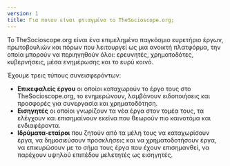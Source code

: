 ```yaml
---
version: 1
title: Για ποιον είναι φτιαγμένο το TheSocioscope.org;
---
```


Το TheSocioscope.org είναι ένα επιμελημένο παγκόσμιο ευρετήριο έργων, πρωτοβουλιών και πόρων που λειτουργεί ως μια ανοικτή πλατφόρμα, την οποία μπορούν να περιηγηθούν όλοι: ερευνητές, χρηματοδότες, κυβερνήσεις, μέσα ενημέρωσης και το ευρύ κοινό.

Έχουμε τρεις τύπους συνεισφερόντων:

- **Επικεφαλείς έργου** οι οποίοι καταχωρούν το έργο τους στο TheSocioscope.org, το ενημερώνουν, λαμβάνουν ειδοποιήσεις και προσφορές για συνεργασία και χρηματοδότηση.
- **Εισηγητές** οι οποίοι γνωρίζουν τα νέα έργα στον τομέα τους, τα ελέγχουν και επισημαίνουν εκείνα που θεωρούν πιο καινοτόμα και ενδιαφέροντα.
- **Ιδρύματα-εταίροι** που ζητούν από τα μέλη τους να καταχωρίσουν έργα, να δημοσιεύσουν προσκλήσεις και να χρηματοδοτήσουν έργα, να επικυρώσουν με το σήμα τους έργα που έχουν επισημανθεί, να παρέχουν υψηλού επιπέδου μελετητές ως εισηγητές.
